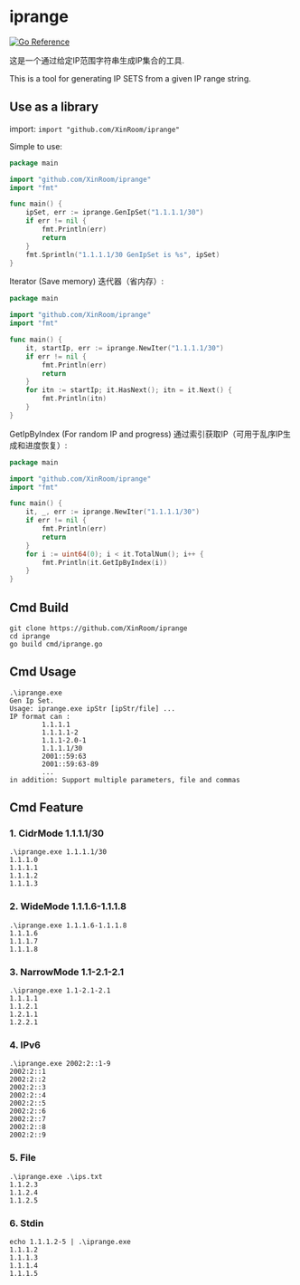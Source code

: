 # iprange

[![Go Reference](https://pkg.go.dev/badge/github.com/XinRoom/iprange.svg)](https://pkg.go.dev/github.com/XinRoom/iprange)

这是一个通过给定IP范围字符串生成IP集合的工具.

This is a tool for generating IP SETS from a given IP range string.

## Use as a library

import: `import "github.com/XinRoom/iprange"`

Simple to use:

```go
package main

import "github.com/XinRoom/iprange"
import "fmt"

func main() {
	ipSet, err := iprange.GenIpSet("1.1.1.1/30")
	if err != nil {
		fmt.Println(err)
		return
	}
	fmt.Sprintln("1.1.1.1/30 GenIpSet is %s", ipSet)
}
```

Iterator (Save memory) 迭代器（省内存）:

```go
package main

import "github.com/XinRoom/iprange"
import "fmt"

func main() {
	it, startIp, err := iprange.NewIter("1.1.1.1/30")
	if err != nil {
		fmt.Println(err)
		return
	}
	for itn := startIp; it.HasNext(); itn = it.Next() {
		fmt.Println(itn)
	}
}
```

GetIpByIndex (For random IP and progress) 通过索引获取IP（可用于乱序IP生成和进度恢复）:

```go
package main

import "github.com/XinRoom/iprange"
import "fmt"

func main() {
	it, _, err := iprange.NewIter("1.1.1.1/30")
	if err != nil {
		fmt.Println(err)
		return
	}
	for i := uint64(0); i < it.TotalNum(); i++ {
		fmt.Println(it.GetIpByIndex(i))
	}
}
```

## Cmd Build

```
git clone https://github.com/XinRoom/iprange
cd iprange
go build cmd/iprange.go
```

## Cmd Usage

```
.\iprange.exe
Gen Ip Set.
Usage: iprange.exe ipStr [ipStr/file] ...
IP format can :
        1.1.1.1
        1.1.1.1-2
        1.1.1-2.0-1
        1.1.1.1/30
        2001::59:63
        2001::59:63-89
        ...
in addition: Support multiple parameters, file and commas
```

## Cmd Feature

### 1. CidrMode 1.1.1.1/30

```
.\iprange.exe 1.1.1.1/30     
1.1.1.0
1.1.1.1
1.1.1.2
1.1.1.3
```

### 2. WideMode 1.1.1.6-1.1.1.8

```
.\iprange.exe 1.1.1.6-1.1.1.8                  
1.1.1.6
1.1.1.7
1.1.1.8
```

### 3. NarrowMode 1.1-2.1-2.1

```
.\iprange.exe 1.1-2.1-2.1
1.1.1.1
1.1.2.1
1.2.1.1
1.2.2.1
```

### 4. IPv6

```
.\iprange.exe 2002:2::1-9
2002:2::1
2002:2::2
2002:2::3
2002:2::4
2002:2::5
2002:2::6
2002:2::7
2002:2::8
2002:2::9
```

### 5. File

```
.\iprange.exe .\ips.txt
1.1.2.3
1.1.2.4
1.1.2.5
```

### 6. Stdin

```
echo 1.1.1.2-5 | .\iprange.exe
1.1.1.2
1.1.1.3
1.1.1.4
1.1.1.5
```
